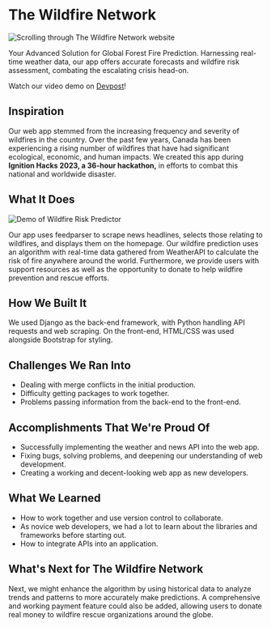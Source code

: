 # The Wildfire Network

![Scrolling through The Wildfire Network website](wildfire-network-demo.gif)

Your Advanced Solution for Global Forest Fire Prediction. Harnessing real-time weather data, our app offers accurate forecasts and wildfire risk assessment, combating the escalating crisis head-on.

Watch our video demo on [Devpost](https://devpost.com/software/the-wildfire-network)!

## Inspiration

Our web app stemmed from the increasing frequency and severity of wildfires in the country. Over the past few years, Canada has been experiencing a rising number of wildfires that have had significant ecological, economic, and human impacts. We created this app during **Ignition Hacks 2023, a 36-hour hackathon,** in efforts to combat this national and worldwide disaster.

## What It Does

![Demo of Wildfire Risk Predictor](https://res.cloudinary.com/devpost/image/fetch/s--u03Kv-Oc--/c_limit,f_auto,fl_lossy,q_auto:eco,w_900/https://github.com/wang-owen/TheWildfireNetwork/assets/69203168/8286a445-2d95-470e-92c4-7e7d23c49bd2)

Our app uses feedparser to scrape news headlines, selects those relating to wildfires, and displays them on the homepage. Our wildfire prediction uses an algorithm with real-time data gathered from WeatherAPI to calculate the risk of fire anywhere around the world. Furthermore, we provide users with support resources as well as the opportunity to donate to help wildfire prevention and rescue efforts.

## How We Built It

We used Django as the back-end framework, with Python handling API requests and web scraping. On the front-end, HTML/CSS was used alongside Bootstrap for styling.

## Challenges We Ran Into

- Dealing with merge conflicts in the initial production.
- Difficulty getting packages to work together.
- Problems passing information from the back-end to the front-end.

## Accomplishments That We're Proud Of

- Successfully implementing the weather and news API into the web app.
- Fixing bugs, solving problems, and deepening our understanding of web development.
- Creating a working and decent-looking web app as new developers.

## What We Learned

- How to work together and use version control to collaborate.
- As novice web developers, we had a lot to learn about the libraries and frameworks before starting out.
- How to integrate APIs into an application.

## What's Next for The Wildfire Network

Next, we might enhance the algorithm by using historical data to analyze trends and patterns to more accurately make predictions. A comprehensive and working payment feature could also be added, allowing users to donate real money to wildfire rescue organizations around the globe.